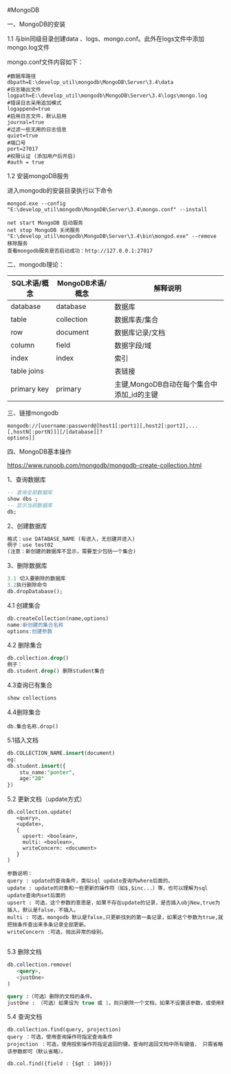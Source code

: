 #MongoDB

一、MongoDB的安装

1.1 与bin同级目录创建data 、logs、mongo.conf。此外在logs文件中添加mongo.log文件

mongo.conf文件内容如下：

```
#数据库路径
dbpath=E:\develop_util\mongodb\MongoDB\Server\3.4\data
#日志输出文件
logpath=E:\develop_util\mongodb\MongoDB\Server\3.4\logs\mongo.log
#错误日志采用追加模式
logappend=true
#启用日志文件，默认启用
journal=true
#过滤一些无用的日志信息
quiet=true
#端口号
port=27017
#权限认证 (添加用户后开启)
#auth = true
```

1.2 安装mongoDB服务

进入mongodb的安装目录执行以下命令

```shell
mongod.exe --config "E:\develop_util\mongodb\MongoDB\Server\3.4\mongo.conf" --install

net start MongoDB 启动服务
net stop MongoDB 关闭服务
"E:\develop_util\mongodb\MongoDB\Server\3.4\bin\mongod.exe" --remove 移除服务
查看mongodb服务是否启动成功：http://127.0.0.1:27017
```

二、mongodb理论：

| SQL术语/概念 | MongoDB术语/概念 | 解释说明                                  |
| ------------ | ---------------- | ----------------------------------------- |
| database     | database         | 数据库                                    |
| table        | collection       | 数据库表/集合                             |
| row          | document         | 数据库记录/文档                           |
| column       | field            | 数据字段/域                               |
| index        | index            | 索引                                      |
| table joins  |                  | 表链接                                    |
| primary key  | primary          | 主键,MongoDB自动在每个集合中添加_id的主键 |

三、链接mongodb

```shell
mongodb://[username:password@]host1[:port1][,host2[:port2],...[,hostN[:portN]]][/[database][?
options]]
```

四、MongoDB基本操作

https://www.runoob.com/mongodb/mongodb-create-collection.html

1、查询数据库

```sql
-- 查询全部数据库
show dbs ;
-- 显示当前数据库
db;
```

2、创建数据库

```sql
格式：use DATABASE_NAME (有进入，无创建并进入)
例子：use test02
(注意：新创建的数据库不显示，需要至少包括一个集合)
```

3、删除数据库

```sql
3.1 切入要删除的数据库
3.2执行删除命令
db.dropDatabase();
```

4.1 创建集合

```sql
db.createCollection(name,options)
name:新创建的集合名称
options:创建参数
```

4.2 删除集合

```sql
db.collection.drop()
例子：
db.student.drop() 删除student集合
```

4.3查询已有集合

```sql
show collections
```

4.4删除集合

```
db.集合名称.drop()
```

5.1插入文档

```sql
db.COLLECTION_NAME.insert(document)
eg:
db.student.insert({
	stu_name:"ponter",
	age:"28"
})
```

5.2 更新文档（update方式）

```
db.collection.update(
   <query>,
   <update>,
   {
     upsert: <boolean>,
     multi: <boolean>,
     writeConcern: <document>
   }
)

参数说明：
query : update的查询条件，类似sql update查询内where后面的。
update : update的对象和一些更新的操作符（如$,$inc...）等，也可以理解为sql update查询内set后面的
upsert : 可选，这个参数的意思是，如果不存在update的记录，是否插入objNew,true为插入，默认是false，不插入。
multi : 可选，mongodb 默认是false,只更新找到的第一条记录，如果这个参数为true,就把按条件查出来多条记录全部更新。
writeConcern :可选，抛出异常的级别。


```

5.3 删除文档

```sql
db.collection.remove(
   <query>,
   <justOne>
)

query :（可选）删除的文档的条件。
justOne : （可选）如果设为 true 或 1，则只删除一个文档，如果不设置该参数，或使用默认值 false，则删除所有匹配条件的文档。
```

5.4 查询文档

```
db.collection.find(query, projection)
query ：可选，使用查询操作符指定查询条件
projection ：可选，使用投影操作符指定返回的键。查询时返回文档中所有键值， 只需省略该参数即可（默认省略）。

db.col.find({field : {$gt : 100}})
```

